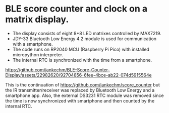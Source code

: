 # BLE score counter and clock on a matrix display.
- The display consists of eight 8*8 LED matrixes controlled by MAX7219.
- JDY-33 Bluetooth Low Energy 4.2 module is used for communication with a smartphone.
- The code runs on RP2040 MCU (Raspberry Pi Pico) with installed micropython interpreter.
- The internal RTC is synchronized with the time from a smartphone.

https://github.com/jankechm/BLE-Score-Counter-Display/assets/22982620/92704856-6fee-4bce-ab22-074d5915564e

This is the continuation of https://github.com/jankechm/score_counter but the IR transmitter/receiver was replaced by Bluetooth Low Energy and a smartphone app. Also, the external DS3231 RTC module was removed since the time is now synchronized with smartphone and then counted by the internal RTC.
